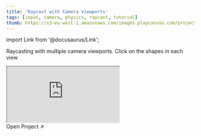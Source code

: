 ```yaml
---
title: 'Raycast with Camera Viewports'
tags: [input, camera, physics, raycast, tutorial]
thumb: https://s3-eu-west-1.amazonaws.com/images.playcanvas.com/projects/12/964118/E9A5F1-image-75.jpg
---
```


import Link from '@docusaurus/Link';

Raycasting with multiple camera viewports. Click on the shapes in each view

<div className="iframe-container">
    <iframe src="https://playcanv.as/p/dXvrDzH2/" title="Raycast with Camera Viewports" allow="camera; microphone; xr-spatial-tracking; fullscreen" allowfullscreen></iframe>
</div>

<Link to='https://playcanvas.com/project/964118/'>Open Project ↗</Link>
